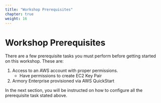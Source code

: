 ```yaml
---
title: "Workshop Prerequisites"
chapter: true
weight: 16
---
```


# Workshop Prerequisites

There are a few prerequisite tasks you must perform before getting started on this workshop. These are:

1. Access to an AWS account with proper permissions.
   * Have permissions to create EC2 Key Pair
1. Armory Enterprise provisioned via AWS QuickStart

In the next section, you will be instructed on how to configure all the prerequisite task stated above.